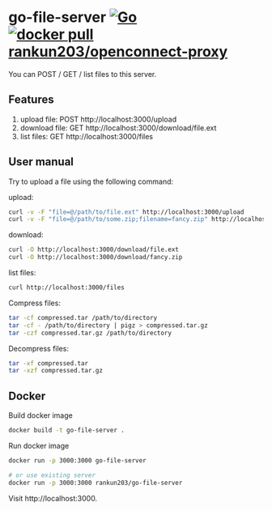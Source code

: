 # go-file-server [![Go](https://github.com/rankun203/go-file-server/actions/workflows/go.yml/badge.svg)](https://github.com/rankun203/go-file-server/actions/workflows/go.yml) [![docker pull rankun203/openconnect-proxy](https://img.shields.io/docker/v/rankun203/go-file-server?label=docker%20pull%20rankun203/go-file-server)](https://hub.docker.com/r/rankun203/go-file-server)

You can POST / GET / list files to this server.

## Features

1. upload file: POST http://localhost:3000/upload
2. download file: GET http://localhost:3000/download/file.ext
3. list files: GET http://localhost:3000/files

## User manual

Try to upload a file using the following command:

upload: 

```bash
curl -v -F "file=@/path/to/file.ext" http://localhost:3000/upload
curl -v -F "file=@/path/to/some.zip;filename=fancy.zip" http://localhost:3000/upload
```

download:

```bash
curl -O http://localhost:3000/download/file.ext
curl -O http://localhost:3000/download/fancy.zip
```

list files:

```bash
curl http://localhost:3000/files
```

Compress files:

```bash
tar -cf compressed.tar /path/to/directory
tar -cf - /path/to/directory | pigz > compressed.tar.gz
tar -czf compressed.tar.gz /path/to/directory
```

Decompress files:

```bash
tar -xf compressed.tar
tar -xzf compressed.tar.gz
```

## Docker

Build docker image

```bash
docker build -t go-file-server .
```

Run docker image

```bash
docker run -p 3000:3000 go-file-server

# or use existing server
docker run -p 3000:3000 rankun203/go-file-server
```

Visit http://localhost:3000.
